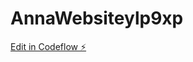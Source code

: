 # AnnaWebsiteylp9xp

[Edit in Codeflow ⚡️](https://stackblitz.com/~/github.com/alexzanderw97/AnnaWebsiteylp9xp)